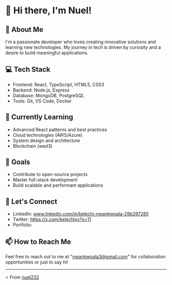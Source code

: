 # 👋 Hi there, I'm Nuel!

## 🚀 About Me
I'm a passionate developer who loves creating innovative solutions and learning new technologies. My journey in tech is driven by curiosity and a desire to build meaningful applications.

## 💻 Tech Stack
- Frontend: React, TypeScript, HTML5, CSS3
- Backend: Node.js, Express
- Database: MongoDB, PostgreSQL
- Tools: Git, VS Code, Docker

## 🌱 Currently Learning
- Advanced React patterns and best practices
- Cloud technologies (AWS/Azure)
- System design and architecture
- Blockchain (wed3)

## 🎯 Goals
- Contribute to open-source projects
- Master full-stack development
- Build scalable and performant applications

## 🤝 Let's Connect
- LinkedIn: www.linkedin.com/in/kelechi-nwankwoala-29b297285
- Twitter: https://x.com/kelechixx?s=11
- Portfolio: 


## 📫 How to Reach Me
Feel free to reach out to me at "nwankwoala3@gmail.com" for collaboration opportunities or just to say hi!

---
⭐️ From [nuel232](https://github.com/nuel232) 
